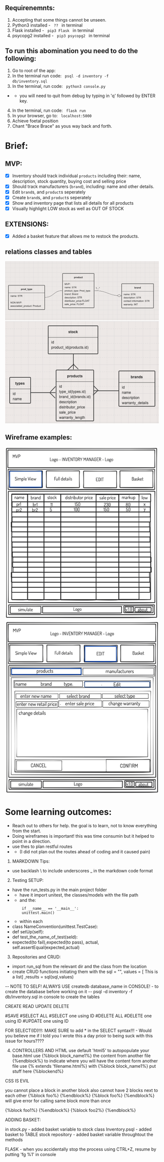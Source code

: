 
## Requirenemnts: 
1. Accepting that some things cannot be unseen.
2. Python3 installed - <code> ??  </code> in terminal
3. Flask installed - <code> pip3 Flask </code> in terminal
4. psycopg2 installed - <code> pip3 psycopg2 </code> in terminal

## To run this abomination you need to do the following: 
1. Go to root of the app:
2. In the terminal run code: <code> psql -d inventory -f db/inventory.sql </code>
3. In the terminal, run code: <code> python3 console.py </code>
- - you will need to quit from debug by typing in 'q' followed by ENTER key. 
4. In the terminal, run code: <code> flask run</code>
5. In your browser, go to: <code> localhost:5000 </code>
6. Achieve foetal position
7. Chant "Brace Brace" as yous way back and forth.

# Brief: 
## MVP:
- [x] Inventory should track individual <code>products</code> including their: name, description, stock quantity, buying cost and selling price
- [x] Should track manufacturers (<code>brand</code>), including: name and other details.
- [x] Edit <code>brand</code>s, and <code>product</code>s seperately
- [x] Create <code>brand</code>s, and <code>product</code>s seperately
- [x] Show and inventory page that lists all details for all products
- [x] Visually highlight LOW stock as well as OUT OF STOCK

## EXTENSIONS:
- [x] Added a basket feature that allows me to restock the products.



##  relations classes and tables

![class relations](classes.png)
![table relations](tables.png)

## Wireframe examples:
![main interface](example1.png)
![editing product interface](example2.png)


# Some learning outcomes:
- Reach out to others for help. the goal is to learn, not to know everything from the start.
- Doing wireframes is important! this was time consumin but it helped to point in a direction. 
- use thes to plan restful routes 
- - (I did not plan out the routes ahead of coding and it caused pain)

1. MARKDOWN Tips: 
- use backlash \\ to include underscores \_ in the markdown code format

2. Testing SETUP: 
- have the run_tests.py in the main project folder
- - have it import unitest, the classes/models with the file path
- - and the: 
<code><p> if \_\_name\_\_ == '\_\_main\_\_': <br> unittest.main() </p></code>
- - within each 
- class NameConvention(unittest.TestCase):
- def setUp(self):
- def test_the_name_of_test(seld):
- expected(to fail),expected(to pass), actual, self.assertEqual(expected,actual)

3. Repositories and CRUD:
- import run_sql from the relevant dir and the class from the location
- create CRUD functions initiating them with the sql = "", values = [ This is a list] ,results = sql(sql,values)

-- NOTE TO SELF!  ALWAYS USE   createdb database_name  in CONSOLE!  - to create the database before working on it
-- psql -d inventory -f db/inventory.sql in console to create the tables

CREATE
READ
UPDATE
DELETE

#SAVE
#SELECT ALL
#SELECT one using ID
#DELETE ALL
#DELETE one using ID
#UPDATE one using ID


FOR SELECT(ID)!!!: 
MAKE SURE to add * in the SELECT syntax!!!  - Would you believe me if I told you I wrote this a day prioir to being suck with this issue for hours???? 


4. CONTROLLERS AND HTML
use default 'html5' to autopopulate your base.html
use {%block block_name1%}    the content from another file   {%endblock%} to indicate where you will have the content form another file
use {% extends 'filename.html%} with {%block block_name1%} put stuff here {%blockend%}

CSS IS EVIL

you cannot place a block in another block
also cannot have 2 blocks next to each other 
{%block foo%} {%endblock%}
{%block foo%} {%endblock%}  will give error for calling same block more than once

{%block foo1%} {%endblock%}
{%block foo2%} {%endblock%}




ADDING BASKET: 

in stock.py - added basket variable to stock class
Inventory.psql - added basket to TABLE
stock repository - added basket variable throughtout the methods


FLASK - when you accidentally stop the process using CTRL+Z, resume by putting 'fg %1' in console


